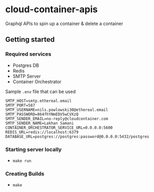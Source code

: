 # cloud-container-apis

Graphql APIs to spin up a container & delete a container

## Getting started

### Required services

- Postgres DB
- Redis
- SMTP Server
- Container Orchestrator

Sample `.env` file that can be used

```.env
SMTP_HOST=smtp.ethereal.email
SMTP_PORT=587
SMTP_USERNAME=nils.powlowski30@ethereal.email
SMTP_PASSWORD=864fhYNmEDV5wCVXzQ
SMTP_SENDER_EMAIL=no-reply@cloudcontainer.com
SMTP_SENDER_NAME=Lakhan Samani
CONTAINER_ORCHESTRATOR_SERVICE_URL=0.0.0.0:5600
REDIS_URL=redis://localhost:6379
DATABASE_URL=postgres://postgres:password@0.0.0.0:5432/postgres
```

### Starting server locally

- `make run`

### Creating Builds

- `make`
